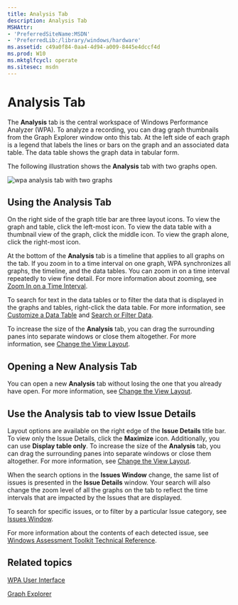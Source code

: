 ```yaml
---
title: Analysis Tab
description: Analysis Tab
MSHAttr:
- 'PreferredSiteName:MSDN'
- 'PreferredLib:/library/windows/hardware'
ms.assetid: c49a0f84-0aa4-4d94-a009-8445e4dccf4d
ms.prod: W10
ms.mktglfcycl: operate
ms.sitesec: msdn
---
```


# Analysis Tab


The **Analysis** tab is the central workspace of Windows Performance Analyzer (WPA). To analyze a recording, you can drag graph thumbnails from the Graph Explorer window onto this tab. At the left side of each graph is a legend that labels the lines or bars on the graph and an associated data table. The data table shows the graph data in tabular form.

The following illustration shows the **Analysis** tab with two graphs open.

![wpa analysis tab with two graphs](images/wpaanalysistab.jpg)

## Using the Analysis Tab


On the right side of the graph title bar are three layout icons. To view the graph and table, click the left-most icon. To view the data table with a thumbnail view of the graph, click the middle icon. To view the graph alone, click the right-most icon.

At the bottom of the **Analysis** tab is a timeline that applies to all graphs on the tab. If you zoom in to a time interval on one graph, WPA synchronizes all graphs, the timeline, and the data tables. You can zoom in on a time interval repeatedly to view fine detail. For more information about zooming, see [Zoom In on a Time Interval](zoom-in-on-a-time-interval.md).

To search for text in the data tables or to filter the data that is displayed in the graphs and tables, right-click the data table. For more information, see [Customize a Data Table](customize-a-data-table.md) and [Search or Filter Data](search-or-filter-data.md).

To increase the size of the **Analysis** tab, you can drag the surrounding panes into separate windows or close them altogether. For more information, see [Change the View Layout](change-the-view-layout.md).

## Opening a New Analysis Tab


You can open a new **Analysis** tab without losing the one that you already have open. For more information, see [Change the View Layout](change-the-view-layout.md).

## Use the Analysis tab to view Issue Details


Layout options are available on the right edge of the **Issue Details** title bar. To view only the Issue Details, click the **Maximize** icon. Additionally, you can use **Display table only**. To increase the size of the **Analysis** tab, you can drag the surrounding panes into separate windows or close them altogether. For more information, see [Change the View Layout](change-the-view-layout.md).

When the search options in the **Issues Window** change, the same list of issues is presented in the **Issue Details** window. Your search will also change the zoom level of all the graphs on the tab to reflect the time intervals that are impacted by the Issues that are displayed.

To search for specific issues, or to filter by a particular Issue category, see [Issues Window](issues-window.md).

For more information about the contents of each detected issue, see [Windows Assessment Toolkit Technical Reference](http://go.microsoft.com/fwlink/?LinkId=214554).

## Related topics


[WPA User Interface](wpa-user-interface.md)

[Graph Explorer](graph-explorer.md)

 

 







